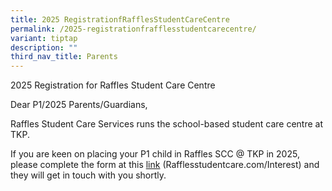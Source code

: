 ```yaml
---
title: 2025 RegistrationfRafflesStudentCareCentre
permalink: /2025-registrationfrafflesstudentcarecentre/
variant: tiptap
description: ""
third_nav_title: Parents
---
```

<p>2025 Registration for Raffles Student Care Centre</p>
<p>Dear P1/2025 Parents/Guardians,</p>
<p>Raffles Student Care Services runs the school-based student care centre
at TKP.</p>
<p>If you are keen on placing your P1 child in Raffles SCC @ TKP in 2025,
please complete the form at this <a href="Rafflesstudentcare.com/Interest" rel="noopener noreferrer nofollow" target="_blank">link</a> (<a rel="noopener noreferrer nofollow" target="_blank">Rafflesstudentcare.com/Interest</a>)
and they will get in touch with you shortly.</p>
